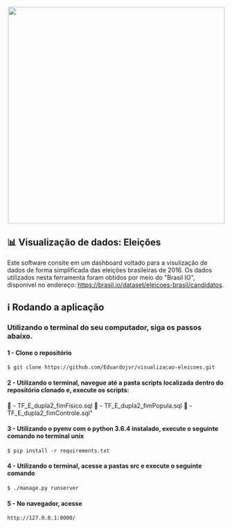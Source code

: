 <p align="center"><a href="https://i.pinimg.com/originals/2e/e6/99/2ee6998e34c3e2eff7b894c66cfc5267.jpg" target="_blank"><img width="500"src="https://i.pinimg.com/originals/2e/e6/99/2ee6998e34c3e2eff7b894c66cfc5267.jpg"></a></p>
<p align="center">


##  📊 Visualização de dados: Eleições

Este software consite em um dashboard voltado para a visulização de dados de forma simplificada das eleições brasileiras
de 2016. Os dados utilizados nesta ferramenta foram obtidos por meio do "Brasil IO", disponível no endereço: https://brasil.io/dataset/eleicoes-brasil/candidatos.

## ℹ️ Rodando a aplicação

### Utilizando o terminal do seu computador, siga os passos abaixo.

#### 1 - Clone o repositório
```Terminal
$ git clone https://github.com/Eduardojvr/visualizacao-eleicoes.git
```
#### 2 - Utilizando o terminal, navegue até a pasta scripts localizada dentro do repositório clonado e, execute os scripts:
🔨 -  TF_E_dupla2_fimFisico.sql
🔨  - TF_E_dupla2_fimPopula.sql
🔨  - TF_E_dupla2_fimControle.sql"

#### 3 - Utilizando o pyenv com o python 3.6.4 instalado, execute o seguinte comando no terminal unix

```Terminal
$ pip install -r requirements.txt
```

#### 4 - Utilizando o terminal, acesse a pastas src e execute o seguinte comando

```Terminal
$ ./manage.py runserver
```

#### 5 - No navegador, acesse

```Terminal
http://127.0.0.1:8000/
```
